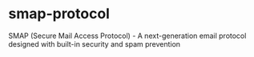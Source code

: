 # smap-protocol
SMAP (Secure Mail Access Protocol) - A next-generation email protocol designed with built-in security and spam prevention
